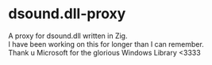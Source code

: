 # dsound.dll-proxy
A proxy for dsound.dll written in Zig.<br />
I have been working on this for longer than I can remember.<br />
Thank u Microsoft for the glorious Windows Library <3333
